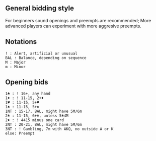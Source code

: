 ## General bidding style
For beginners sound openings and preempts are recommended; More advanced players can experiment with more aggresive preempts. 

## Notations
```
! : Alert, artificial or unusual
BAL : Balance, depending on sequence
M : Major
m : Minor
```
## Opening bids
```
1♣️ : ! 16+, any hand
1♦️ : ! 11-15, 2+♦️
1♥️ : 11-15, 5+♥️
1♠️ : 11-15, 5+♠️
1NT : 15-17, BAL, might have 5M/6m
2♣️ : 11-15, 6+♣️, unless 5♣️4M
2♦️ : ! 4415 minus one card
2NT : 20-21, BAL, might have 5M/6m
3NT : ! Gambling, 7m with AKQ, no outside A or K
else: Preempt
```




